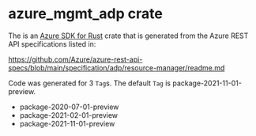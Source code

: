 # azure_mgmt_adp crate

The is an [Azure SDK for Rust](https://github.com/Azure/azure-sdk-for-rust) crate that is generated from the Azure REST API specifications listed in:

https://github.com/Azure/azure-rest-api-specs/blob/main/specification/adp/resource-manager/readme.md

Code was generated for 3 `Tag`s. The default `Tag` is package-2021-11-01-preview.


- package-2020-07-01-preview
- package-2021-02-01-preview
- package-2021-11-01-preview